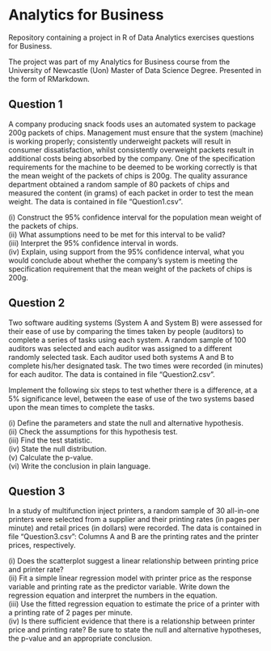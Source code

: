 # Analytics for Business 
 
 Repository containing a project in R of Data Analytics exercises questions for Business.<br>
 
 The project was part of my Analytics for Business course from the University of Newcastle (Uon) Master of Data Science Degree. Presented in the form of RMarkdown.
 
 ##  Question 1<br>

A company producing snack foods uses an automated system to package 200g packets of chips. Management must ensure that the system (machine) is working properly; consistently underweight packets will result in consumer dissatisfaction, whilst consistently overweight packets result in additional costs being absorbed by the company. One of the specification requirements for the machine to be deemed to be working correctly is that the mean weight
of the packets of chips is 200g. The quality assurance department obtained a random sample of 80 packets of chips and measured the content (in grams) of each packet in order to test the mean weight. The data is contained in file “Question1.csv”.<br>

(i) Construct the 95% confidence interval for the population mean weight of the packets of chips.<br>
(ii) What assumptions need to be met for this interval to be valid?<br>
(iii) Interpret the 95% confidence interval in words.<br>
(iv) Explain, using support from the 95% confidence interval, what you would conclude about whether the company’s system is meeting the specification requirement that the mean weight of the packets of chips is 200g.<br>

## Question 2<br>

Two software auditing systems (System A and System B) were assessed for their ease of use by comparing the times taken by people (auditors) to complete a series of tasks using each system. A random sample of 100 auditors was selected and each auditor was assigned to a different randomly selected task. Each auditor used both systems A and B to complete his/her designated task. The two times were recorded (in minutes) for each auditor. The data is
contained in file “Question2.csv”.<br>

Implement the following six steps to test whether there is a difference, at a 5% significance level, between the ease of use of the two systems based upon the mean times to complete the tasks.<br>

(i) Define the parameters and state the null and alternative hypothesis.<br>
(ii) Check the assumptions for this hypothesis test.<br>
(iii) Find the test statistic.<br>
(iv) State the null distribution.<br>
(v) Calculate the p-value.<br>
(vi) Write the conclusion in plain language.<br>

## Question 3<br> 

In a study of multifunction inject printers, a random sample of 30 all-in-one printers were selected from a supplier and their printing rates (in pages per minute) and retail prices (in dollars) were recorded. The data is contained in file “Question3.csv”: Columns A and B are the printing rates and the printer prices, respectively.<br>

(i) Does the scatterplot suggest a linear relationship between printing price and printer rate?<br>
(ii) Fit a simple linear regression model with printer price as the response variable and printing rate as the predictor variable. Write down the regression equation and interpret the numbers in the equation.<br>
(iii) Use the fitted regression equation to estimate the price of a printer with a printing rate of 2 pages per minute.<br>
(iv) Is there sufficient evidence that there is a relationship between printer price and printing rate? Be sure to state the null and alternative hypotheses, the p-value and an appropriate conclusion.












